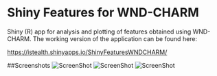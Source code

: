 # Shiny Features for WND-CHARM

Shiny (R) app for analysis and plotting of features obtained using WND-CHARM. The working version of the application can be found here: 

https://istealth.shinyapps.io/ShinyFeaturesWNDCHARM/

##Screenshots
![ScreenShot](https://raw.github.com/istealth/ShinyFeaturesWNDCHARM/master/screenshots/screenshot3.png)
![ScreenShot](https://raw.github.com/istealth/ShinyFeaturesWNDCHARM/master/screenshots/screenshot1.png)
![ScreenShot](https://raw.github.com/istealth/ShinyFeaturesWNDCHARM/master/screenshots/screenshot2.png)

